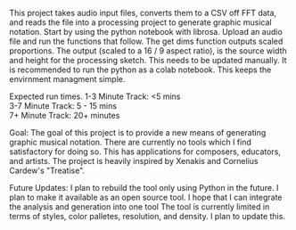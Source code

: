 This project takes audio input files, converts them to a CSV off FFT data, and reads the file into a processing project to generate graphic musical notation.
Start by using the python notebook with librosa. Upload an audio file and run the functions that follow. The get dims function outputs scaled proportions.
The output (scaled to a 16 / 9 aspect ratio), is the source width and height for the processing sketch. This needs to be updated manually. It is recommended to run the python as a colab notebook.
This keeps the envirnment managment simple.

Expected run times. 
1-3 Minute Track: <5 mins <br/>
3-7 Minute Track: 5 - 15 mins<br/>
7+ Minute Track: 20+ minutes


Goal: 
The goal of this project is to provide a new means of generating graphic musical notation. There are currently no tools which I find satisfactory for doing so. 
This has applications for composers, educators, and artists. The project is heavily inspired by Xenakis and Cornelius Cardew's "Treatise".

Future Updates:
I plan to rebuild the tool only using Python in the future. I plan to make it available as an open source tool.
I hope that I can integrate the analysis and generation into one tool 
The tool is currently limited in terms of styles, color palletes, resolution, and density.
I plan to update this.
